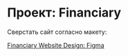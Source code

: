 # Проект: Financiary

Сверстать сайт согласно макету:

[Financiary Website Design: Figma](https://www.figma.com/file/Kr5JOeOwhm4K4QndL3w6ZQ/Financiary?node-id=1479%3A13128)